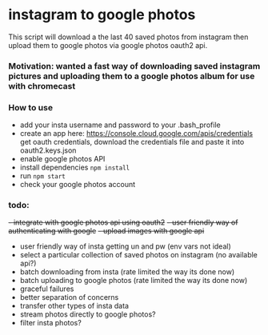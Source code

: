 # instagram to google photos

This script will download a the last 40 saved photos from instagram then upload them to google photos via google photos oauth2 api.

### Motivation: wanted a fast way of downloading saved instagram pictures and uploading them to a google photos album for use with chromecast

### How to use

- add your insta username and password to your .bash_profile
- create an app here: https://console.cloud.google.com/apis/credentials get oauth credentials, download the credentials file and paste it into oauth2.keys.json
- enable google photos API
- install dependencies `npm install`
- run `npm start`
- check your google photos account

### todo:

~~- integrate with google photos api using oauth2~~
~~- user friendly way of authenticating with google~~
~~- upload images with google api~~

- user friendly way of insta getting un and pw (env vars not ideal)
- select a particular collection of saved photos on instagram (no available api?)
- batch downloading from insta (rate limited the way its done now)
- batch uploading to google photos (rate limited the way its done now)
- graceful failures
- better separation of concerns
- transfer other types of insta data
- stream photos directly to google photos?
- filter insta photos?
